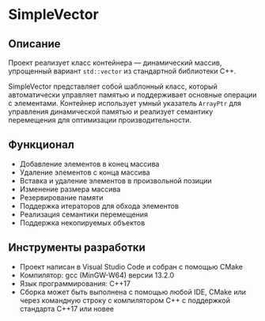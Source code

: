 # SimpleVector

## Описание
Проект реализует класс контейнера — динамический массив, упрощенный вариант `std::vector` из стандартной библиотеки C++. 

SimpleVector представляет собой шаблонный класс, который автоматически управляет памятью и поддерживает основные операции с элементами. Контейнер использует умный указатель `ArrayPtr` для управления динамической памятью и реализует семантику перемещения для оптимизации производительности.

## Функционал
- Добавление элементов в конец массива
- Удаление элементов с конца массива
- Вставка и удаление элементов в произвольной позиции
- Изменение размера массива
- Резервирование памяти
- Поддержка итераторов для обхода элементов
- Реализация семантики перемещения
- Поддержка некопируемых объектов

## Инструменты разработки
- Проект написан в Visual Studio Code и собран с помощью CMake
- Компилятор: gcc (MinGW-W64) версии 13.2.0
- Язык программирования: C++17
- Сборка может быть выполнена с помощью любой IDE, CMake или через командную строку с компилятором C++ с поддержкой стандарта C++17 или новее
